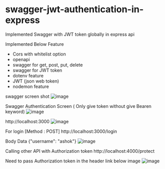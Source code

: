 # swagger-jwt-authentication-in-express
Implemented Swagger with JWT token globally in express api

Implemented Below Feature
- Cors with whitelist option
- openapi
- swagger for get, post, put, delete
- swagger for JWT token
- dotenv feature
- JWT (json web token)
- nodemon feature


swagger screen shot
![image](https://github.com/goldenashok/swagger-jwt-authentication-in-express/assets/13637127/01ad7148-f8d4-4c48-879d-d3d4acc59483)


Swagger Authentication Screen ( Only give token without give Bearen keyword)
![image](https://github.com/goldenashok/swagger-jwt-authentication-in-express/assets/13637127/c48eabd5-6707-46bc-a5a7-38d25d3ef3f1)

http://localhost:3000
![image](https://github.com/goldenashok/swagger-jwt-authentication-in-express/assets/13637127/13b5b13a-d999-4c2a-a8b7-c62bde0eed82)

For login [Method : POST] http://localhost:3000/login

Body Data {"username": "ashok"}
![image](https://github.com/goldenashok/swagger-jwt-authentication-in-express/assets/13637127/3f019838-8e85-4235-8c66-42f35f190ce5)


Calling other API with Authorization token http://localhost:4000/protect

Need to pass Authorization token in the header link below image
![image](https://github.com/goldenashok/swagger-jwt-authentication-in-express/assets/13637127/605755a6-4d91-4f5d-8384-b79aee9937e8)


